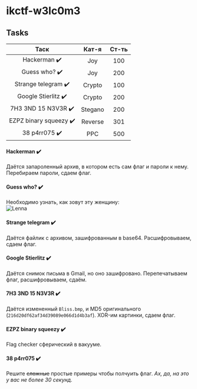 # ikctf-w3lc0m3

## Tasks

|         Таск        |  Кат-я  | Ст-ть |
|:-------------------:|:-------:|:-----:|
| Hackerman :heavy_check_mark:       |     Joy |   100 |
| Guess who?  :heavy_check_mark:  |     Joy |   200 |
| Strange telegram :heavy_check_mark:  |  Crypto |   100 |
| Google Stierlitz :heavy_check_mark:  |  Crypto |   200 |
| 7H3 3ND 15 N3V3R  :heavy_check_mark: | Stegano |   200 |
| EZPZ binary squeezy :heavy_check_mark: | Reverse |   301 |
| 38 p4rr075 :heavy_check_mark:         |     PPC |   500 |

#### Hackerman :heavy_check_mark:
Даётся запароленный архив, в котором есть сам флаг и пароли к нему. Перебираем пароли, сдаем флаг.
#### Guess who? :heavy_check_mark:
Необходимо узнать, как зовут эту женщину:<br>
![Lenna](https://upload.wikimedia.org/wikipedia/ru/thumb/2/24/Lenna.png/220px-Lenna.png)
#### Strange telegram :heavy_check_mark:
Даётся файлик с архивом, зашифрованным в base64. Расшифровываем, сдаем флаг.
#### Google Stierlitz :heavy_check_mark:
Даётся снимок письма в Gmail, но оно зашифровано. Перепечатываем флаг, расшифровываем, сдаём.
#### 7H3 3ND 15 N3V3R :heavy_check_mark:
Даётся измененный `Bliss.bmp`, и MD5 оригинального (`216d20df62af34d39089e066d1d4b3af`). XOR-им картинки, сдаем флаг.
#### EZPZ binary squeezy :heavy_check_mark:
Flag checker сферический в вакууме.
#### 38 p4rr075 :heavy_check_mark:
Решите ~~сложные~~ простые примеры чтобы полчуить флаг. *Ах, да, на это у вас не более 30 секунд.*
